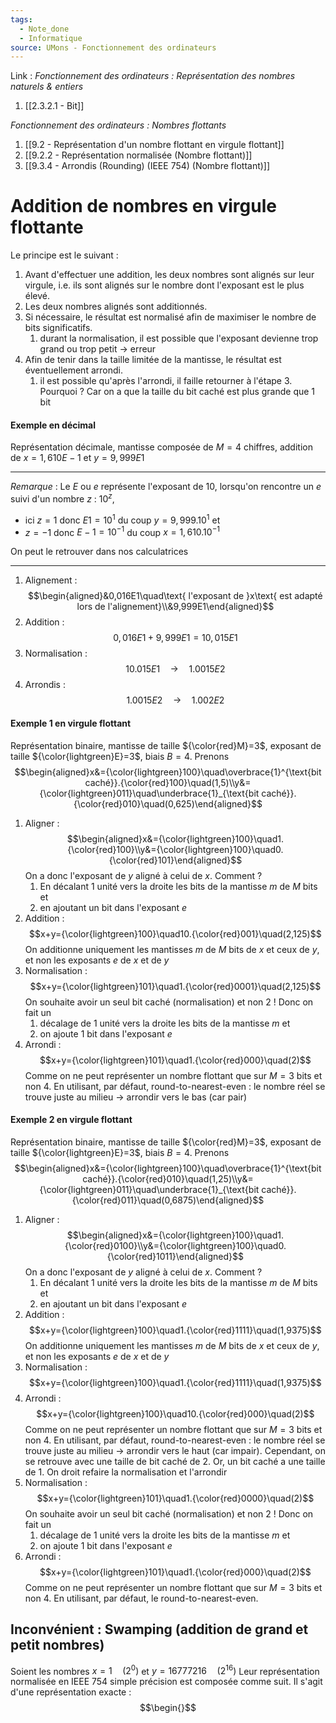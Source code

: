 ```yaml
---
tags:
  - Note_done
  - Informatique
source: UMons - Fonctionnement des ordinateurs
---
```


Link :
_Fonctionnement des ordinateurs : Représentation des nombres naturels & entiers_
1. [[2.3.2.1 - Bit]]

_Fonctionnement des ordinateurs : Nombres flottants_
1. [[9.2 - Représentation d'un nombre flottant en virgule flottant]]
2. [[9.2.2 - Représentation normalisée (Nombre flottant)]]
3. [[9.3.4 - Arrondis (Rounding) (IEEE 754) (Nombre flottant)]]

# Addition de nombres en virgule flottante
Le principe est le suivant :
1. Avant d'effectuer une addition, les deux nombres sont alignés sur leur virgule, i.e. ils sont alignés sur le nombre dont l'exposant est le plus élevé. 
2. Les deux nombres alignés sont additionnés. 
3. Si nécessaire, le résultat est normalisé afin de maximiser le nombre de bits significatifs. 
	1. durant la normalisation, il est possible que l'exposant devienne trop grand ou trop petit → erreur 
4. Afin de tenir dans la taille limitée de la mantisse, le résultat est éventuellement arrondi. 
	1. il est possible qu'après l'arrondi, il faille retourner à l'étape 3. Pourquoi ? Car on a que la taille du bit caché est plus grande que 1 bit

#### Exemple en décimal
Représentation décimale, mantisse composée de $M=4$ chiffres, addition de $x = 1,610E-1$ et $y = 9,999E1$ 

---
_Remarque_ :
Le $E$ ou $e$ représente l'exposant de 10, lorsqu'on rencontre un $e$ suivi d'un nombre $z$ : $10^z$, 
- ici $z=1$ donc $E1=10^1$ du coup $y=9,999.10^1$ et 
- $z=-1$ donc $E-1=10^{-1}$ du coup $x=1,610.10^{-1}$

On peut le retrouver dans nos calculatrices

---

1. Alignement : $$\begin{aligned}&0,016E1\quad\text{ l'exposant de }x\text{ est adapté lors de l'alignement}\\&9,999E1\end{aligned}$$
2. Addition : $$0,016E1+9,999E1=10,015E1$$
3. Normalisation : $$10.015E1\quad→\quad1.0015E2$$
4. Arrondis : $$1.0015E2\quad→\quad1.002E2$$

#### Exemple 1 en virgule flottant
Représentation binaire, mantisse de taille ${\color{red}M}=3$, exposant de taille ${\color{lightgreen}E}=3$, biais $B=4$. 
Prenons $$\begin{aligned}x&={\color{lightgreen}100}\quad\overbrace{1}^{\text{bit caché}}.{\color{red}100}\quad(1,5)\\y&={\color{lightgreen}011}\quad\underbrace{1}_{\text{bit caché}}.{\color{red}010}\quad(0,625)\end{aligned}$$
1. Aligner : $$\begin{aligned}x&={\color{lightgreen}100}\quad1.{\color{red}100}\\y&={\color{lightgreen}100}\quad0.{\color{red}101}\end{aligned}$$ On a donc l'exposant de $y$ aligné à celui de $x$. Comment ? 
	1. En décalant 1 unité vers la droite les bits de la mantisse $m$ de $M$ bits et 
	2. en ajoutant un bit dans l'exposant $e$ 
2. Addition : $$x+y={\color{lightgreen}100}\quad10.{\color{red}001}\quad(2,125)$$ On additionne uniquement les mantisses $m$ de $M$ bits de $x$ et ceux de $y$, et non les exposants $e$ de $x$ et de $y$ 
3. Normalisation : $$x+y={\color{lightgreen}101}\quad1.{\color{red}0001}\quad(2,125)$$ On souhaite avoir un seul bit caché (normalisation) et non 2 ! Donc on fait un 
	1. décalage de 1 unité vers la droite les bits de la mantisse $m$ et 
	2. on ajoute 1 bit dans l'exposant $e$ 
4. Arrondi : $$x+y={\color{lightgreen}101}\quad1.{\color{red}000}\quad(2)$$ Comme on ne peut représenter un nombre flottant que sur $M=3$ bits et non $4$. En utilisant, par défaut, round-to-nearest-even : le nombre réel se trouve juste au milieu → arrondir vers le bas (car pair)

#### Exemple 2 en virgule flottant
Représentation binaire, mantisse de taille ${\color{red}M}=3$, exposant de taille ${\color{lightgreen}E}=3$, biais $B=4$. 
Prenons $$\begin{aligned}x&={\color{lightgreen}100}\quad\overbrace{1}^{\text{bit caché}}.{\color{red}010}\quad(1,25)\\y&={\color{lightgreen}011}\quad\underbrace{1}_{\text{bit caché}}.{\color{red}011}\quad(0,6875)\end{aligned}$$
1. Aligner : $$\begin{aligned}x&={\color{lightgreen}100}\quad1.{\color{red}0100}\\y&={\color{lightgreen}100}\quad0.{\color{red}1011}\end{aligned}$$ On a donc l'exposant de $y$ aligné à celui de $x$. Comment ? 
	1. En décalant 1 unité vers la droite les bits de la mantisse $m$ de $M$ bits et 
	2. en ajoutant un bit dans l'exposant $e$ 
2. Addition : $$x+y={\color{lightgreen}100}\quad1.{\color{red}1111}\quad(1,9375)$$ On additionne uniquement les mantisses $m$ de $M$ bits de $x$ et ceux de $y$, et non les exposants $e$ de $x$ et de $y$ 
3. Normalisation : $$x+y={\color{lightgreen}100}\quad1.{\color{red}1111}\quad(1,9375)$$
4. Arrondi : $$x+y={\color{lightgreen}100}\quad10.{\color{red}000}\quad(2)$$ Comme on ne peut représenter un nombre flottant que sur $M=3$ bits et non $4$. En utilisant, par défaut, round-to-nearest-even : le nombre réel se trouve juste au milieu → arrondir vers le haut (car impair). Cependant, on se retrouve avec une taille de bit caché de 2. Or, un bit caché a une taille de 1. On droit refaire la normalisation et l'arrondir
5. Normalisation : $$x+y={\color{lightgreen}101}\quad1.{\color{red}0000}\quad(2)$$ On souhaite avoir un seul bit caché (normalisation) et non 2 ! Donc on fait un 
	1. décalage de 1 unité vers la droite les bits de la mantisse $m$ et 
	2. on ajoute 1 bit dans l'exposant $e$ 
6. Arrondi : $$x+y={\color{lightgreen}101}\quad1.{\color{red}000}\quad(2)$$ Comme on ne peut représenter un nombre flottant que sur $M=3$ bits et non $4$. En utilisant, par défaut, le round-to-nearest-even. 

## Inconvénient : Swamping (addition de grand et petit nombres)
Soient les nombres $x=1\quad(2^0)$ et $y=16777216 \quad(2^{16})$ 
Leur représentation normalisée en IEEE 754 simple précision est composée comme suit. Il s'agit d'une représentation exacte : $$\begin{}$$